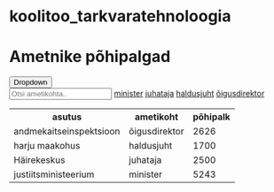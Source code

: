 # koolitoo_tarkvaratehnoloogia
<h1>Ametnike põhipalgad</h1>
<p>
 <div class="dropdown">
  <button onclick="myFunction()" class="dropbtn">Dropdown</button>
  <div id="myDropdown" class="dropdown-content">
    <input type="text" placeholder="Otsi ametikohta.." id="myInput" onkeyup="filterFunction()">
    <a href="#minister">minister</a>
    <a href="#juhataja">juhataja</a>
    <a href="#haldusjuht">haldusjuht</a>
    <a href="#õigusdirektor">õigusdirektor</a>
      </div>
<p>
<p>
 <table style="width:100%">
  <tr: nth-child(even){background-color: #f2f2f2;}>
    <th>asutus</th>
    <th>ametikoht</th>
    <th>põhipalk</th>
  </tr>
  <tr>
    <td>andmekaitseinspektsioon</td>
    <td>õigusdirektor</td>
    <td>2626</td>
  </tr>
  <tr>
    <td>harju maakohus</td>
    <td>haldusjuht</td>
    <td>1700</td>
  </tr>
  <tr>
    <td>Häirekeskus</td>
    <td>juhataja</td>
    <td>2500</td>
	</tr>
  <tr>
    <td>justiitsministeerium</td>
    <td>minister</td>
    <td>5243</td>
</table> 
